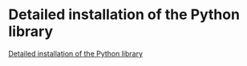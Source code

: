# Detailed installation of the Python library
[Detailed installation of the Python library](https://aiwithcloud.com/2022/09/19/detailed_installation_of_the_python_library/)